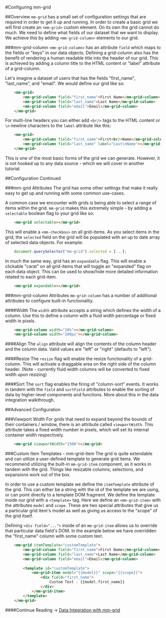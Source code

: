 #Configuring mm-grid

##Overview
`mm-grid` has a small set of configuration settings that are required in order to get it up and running. In order to create a basic grid we will first create an `<mm-grid>` custom element. On its own the grid cannot do much. We need to define what fields of our dataset that we want to display. We achieve this by adding `<mm-grid-column>` elements to our grid.

###mm-grid-column
`<mm-grid-column>` has an attribute `field` which maps to the fields or "keys" in our data objects. Defining a grid-column also has the benefit of rendering a human readable title into the header of our grid. This is achieved by adding a column title to the HTML content or "label" attribute of a grid-column.

Let's imagine a dataset of users that has the fields "first_name", "last_name", and "email". We would define our grid like so:

```html
	<mm-grid>
		<mm-grid-column field="first_name">First Name</mm-grid-column>
		<mm-grid-column field="last_name">Last Name</mm-grid-column>
		<mm-grid-column field="email">Email</mm-grid-column>
	</mm-grid>
```

For multi-line headers you can either add `<br/>` tags to the HTML content or `\n` newline characters to the `label` attribute like this:

```html
	<mm-grid>
		<mm-grid-column field="first_name">First<br/>Name</mm-grid-column>
		<mm-grid-column field="last_name" label="Last\nName"></mm-grid-column>
	</mm-grid>
```

This is one of the most basic forms of the grid we can generate. However, it is not hooked up to any data source - which we will cover in another tutorial.


##Configuration Continued

###mm-grid Attributes
The grid has some other settings that make it really easy to get up and running with some common use-cases.

A common case we encounter with grids is being able to select a range of items within the grid. `mm-grid` makes this extremely simple - by adding a `selectable` boolean flag to your grid like so:

```html
	<mm-grid selectable></mm-grid>
```

This will enable a `<mm-checkbox>` on all grid-items. As you select items in the grid, the `selected` field on the grid will be populated with an up to date array of selected data objects. For example:

```javascript
	document.querySelector("mm-grid").selected = [...];
```

In much the same way, grid has an `expandable` flag. This will enable a clickable "carat" on all grid-items that will toggle an "expanded" flag on each data object. This can be used to show/hide more detailed information related to each grid-item.

```html
	<mm-grid expandable></mm-grid>
```

###mm-grid-column Attributes
`mm-grid-column` has a number of additional attributes to configure built-in functionality. 

####Width
The `width` attribute accepts a string which defines the width of a column. Use this to define a column with a fluid width percentage or fixed width in pixels.
```html
	<mm-grid-column width="20%"></mm-grid-column>
	<mm-grid-column width="200px"></mm-grid-column>
```

####Align
The `align` attribute will align the contents of the column header and the column data. Valid values are "left" or "right" (defaults to "left").

####Resize
The `resize` flag will enable the resize functionality of a grid-column. This will activate a draggable area on the right side of the column header. (Note - currently fluid width columns will be converted to fixed width upon resizing)

####Sort
The `sort` flag enables the firing of "column-sort" events. It works in tandem with the `field` and `sortField` attributes to enable the sorting of data by higher-level components and functions. More about this in the data integration walkthrough.


##Advanced Configuration

###Viewport Width
For grids that need to expand beyond the bounds of their containers / window, there is an attribute called `viewportWidth`. This attribute takes a fixed width number in pixels, which will set its internal container width respectively.

```html
	<mm-grid viewportWidth="1500"></mm-grid>
```

###Custom Item Templates - mm-grid-item
The grid is quite extendable and can utilize a user-defined template to generate grid items. We recommend utilizing the built-in `mm-grid-item` component, as it works in tandem with the grid. Things like resizable columns, selections, and expansions work out of the box.

In order to use a custom template we define the `itemTemplate` attribute of the grid. This can either be a string with the id of the template we are using, or can point directly to a template DOM fragment. We define the template inside our grid with a `<template>` tag. Here we define an `<mm-grid-item>` with the attributes `model` and `scope`. These are two special attributes that give us a particular grid item's model as well as giving us access to the "scope" of the grid itself.

Defining `<div field="...">` inside of an `mm-grid-item` allows us to override that particular data field's DOM. In the example below we have overridden the "first_name" column with some custom text.

```html
	<mm-grid itemTemplate="customTemplate">
		<mm-grid-column field="first_name">First Name</mm-grid-column>
		<mm-grid-column field="last_name">Last Name</mm-grid-column>
		<mm-grid-column field="email">Email</mm-grid-column>
		
		<template id="customTemplate">
			<mm-grid-item model="{{model}}" scope="{{scope}}">
				<div field="first_name">
					Custom Text - {{model.first_name}}
				</div>
			</mm-grid-item>
		</template>
	</mm-grid>
```

####Continue Reading &#8594; [Data Integration with mm-grid](/articles/grid-data-integration)